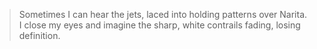 > Sometimes  I  can  hear  the  jets, laced into holding patterns over Narita. I close my eyes and  imagine  the  sharp,  white  contrails  fading, losing definition.
